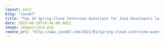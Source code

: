 ```yaml
---
layout: post
blog: "Java67"
title: "Top 18 Spring Cloud Interview Questions for Java Developers [with Answers] [2023]"
date: 2023-08-29T14:44:00.001Z
image: images/java.png
remote_url: "http://www.java67.com/2021/01/spring-cloud-interview-questions-with-answers-java.html"
---
```

